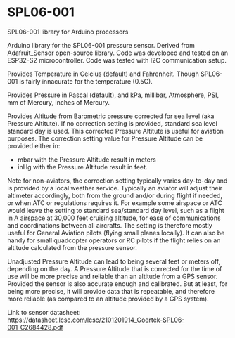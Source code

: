 # SPL06-001
SPL06-001 library for Arduino processors

Arduino library for the SPL06-001 pressure sensor.
Derived from Adafruit_Sensor open-source library.
Code was developed and tested on an ESP32-S2 microcontroller.
Code was tested with I2C communication setup.

Provides Temperature in Celcius (default) and Fahrenheit. Though SPL06-001 is fairly innacurate for the temperature (0.5C).

Provides Pressure in Pascal (default), and kPa, millibar, Atmosphere, PSI, mm of Mercury, inches of Mercury.

Provides Altitude from Barometric pressure corrected for sea level (aka Pressure Altitute). If no correction setting is provided, standard sea level standard day is used.
This corrected Pressure Altitute is useful for aviation purposes.
The correction setting value for Pressure Altitude can be provided either in:
   - mbar with the Pressure Altitude result in meters
   - inHg with the Pressure Altitude result in feet.

Note for non-aviators, the correction setting typically varies day-to-day and is provided by a local weather service. Typically an aviator will adjust their altimeter accordingly, both from the ground and/or during flight if needed, or when ATC or regulations requires it. For example some airspace or ATC would leave the setting to standard sea/standard day level, such as a flight in A airspace at 30,000 feet cruising altitude, for ease of communications and coordinations between all aircrafts. The setting is therefore mostly useful for General Aviation pilots (flying small planes locally). It can also be handy for small quadcopter operators or RC pilots if the flight relies on an altitude calculated from the pressure sensor.

Unadjusted Pressure Altitude can lead to being several feet or meters off, depending on the day.
A Pressure Altitude that is corrected for the time of use will be more precise and reliable than an altitude from a GPS sensor. Provided the sensor is also accurate enough and calibrated. But at least, for being more precise, it will provide data that is repeatable, and therefore more reliable (as compared to an altitude provided by a GPS system).

Link to sensor datasheet:
https://datasheet.lcsc.com/lcsc/2101201914_Goertek-SPL06-001_C2684428.pdf
